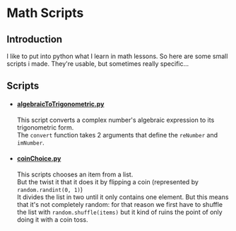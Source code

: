 # Math Scripts

## Introduction

I like to put into python what I learn in math lessons.
So here are some small scripts i made. They're usable, but sometimes really specific...

## Scripts

- #### [algebraicToTrigonometric.py](https://github.com/mxstoto6/math-scripts/blob/main/Scrpits/algebraicToTrigonometric.py)   
    This script converts a complex number's algebraic expression to its trigonometric form.   
    The `convert` function takes 2 arguments that define the `reNumber` and `imNumber`.

- #### [coinChoice.py](https://github.com/mxstoto6/math-scripts/blob/main/Scrpits/coinChoice.py)   
    This scripts chooses an item from a list.    
    But the twist it that it does it by flipping a coin (represented by `random.randint(0, 1)`)    
    It divides the list in two until it only contains one element. But this means that it's not completely random: for that reason we first have to shuffle the list with `random.shuffle(items)` but it kind of ruins the point of only doing it with a coin toss.
